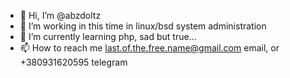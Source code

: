 - 👋 Hi, I’m @abzdoltz
- 👀 I’m working in this time in linux/bsd system administration
- 🌱 I’m currently learning php, sad but true...
- 📫 How to reach me last.of.the.free.name@gmail.com email, or +380931620595 telegram

<!---
abzdoltz/abzdoltz is a ✨ special ✨ repository because its `README.md` (this file) appears on your GitHub profile.
You can click the Preview link to take a look at your changes.
--->
